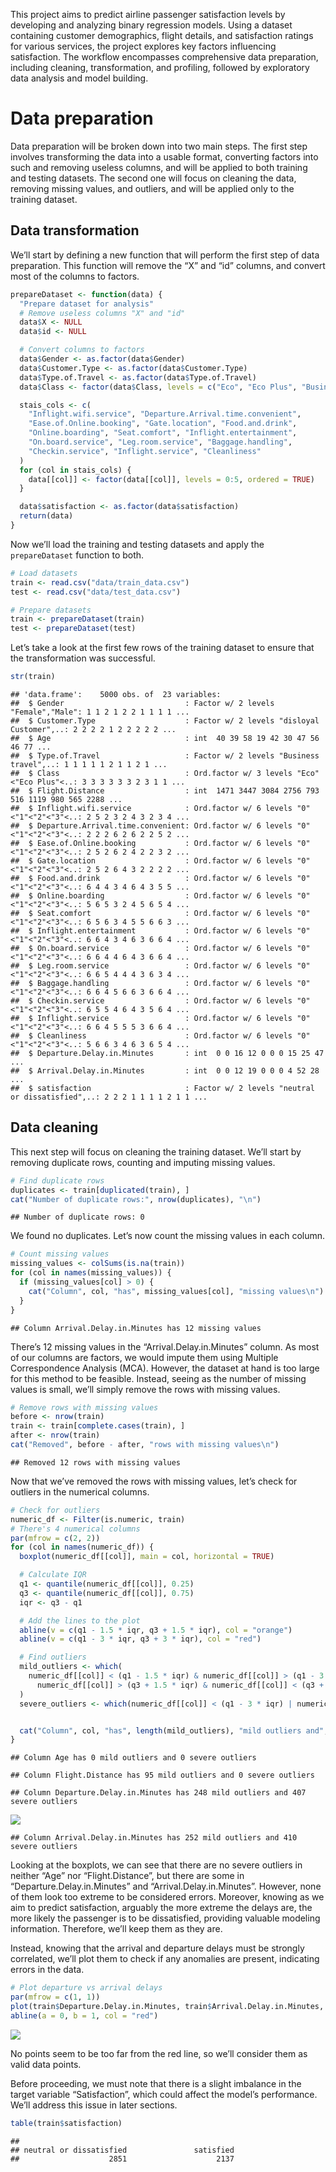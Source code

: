 <!-- README.md is generated from AirlineSatisfaction.Rmd. Please edit that file. -->

This project aims to predict airline passenger satisfaction levels by
developing and analyzing binary regression models. Using a dataset
containing customer demographics, flight details, and satisfaction
ratings for various services, the project explores key factors
influencing satisfaction. The workflow encompasses comprehensive data
preparation, including cleaning, transformation, and profiling, followed
by exploratory data analysis and model building.

# Data preparation

Data preparation will be broken down into two main steps. The first step
involves transforming the data into a usable format, converting factors
into such and removing useless columns, and will be applied to both
training and testing datasets. The second one will focus on cleaning the
data, removing missing values, and outliers, and will be applied only to
the training dataset.

## Data transformation

We’ll start by defining a new function that will perform the first step
of data preparation. This function will remove the “X” and “id” columns,
and convert most of the columns to factors.

``` r
prepareDataset <- function(data) {
  "Prepare dataset for analysis"
  # Remove useless columns "X" and "id"
  data$X <- NULL
  data$id <- NULL

  # Convert columns to factors
  data$Gender <- as.factor(data$Gender)
  data$Customer.Type <- as.factor(data$Customer.Type)
  data$Type.of.Travel <- as.factor(data$Type.of.Travel)
  data$Class <- factor(data$Class, levels = c("Eco", "Eco Plus", "Business"), ordered = TRUE)

  stais_cols <- c(
    "Inflight.wifi.service", "Departure.Arrival.time.convenient",
    "Ease.of.Online.booking", "Gate.location", "Food.and.drink",
    "Online.boarding", "Seat.comfort", "Inflight.entertainment",
    "On.board.service", "Leg.room.service", "Baggage.handling",
    "Checkin.service", "Inflight.service", "Cleanliness"
  )
  for (col in stais_cols) {
    data[[col]] <- factor(data[[col]], levels = 0:5, ordered = TRUE)
  }

  data$satisfaction <- as.factor(data$satisfaction)
  return(data)
}
```

Now we’ll load the training and testing datasets and apply the
`prepareDataset` function to both.

``` r
# Load datasets
train <- read.csv("data/train_data.csv")
test <- read.csv("data/test_data.csv")

# Prepare datasets
train <- prepareDataset(train)
test <- prepareDataset(test)
```

Let’s take a look at the first few rows of the training dataset to
ensure that the transformation was successful.

``` r
str(train)
```

    ## 'data.frame':    5000 obs. of  23 variables:
    ##  $ Gender                           : Factor w/ 2 levels "Female","Male": 1 1 2 1 2 2 1 1 1 1 ...
    ##  $ Customer.Type                    : Factor w/ 2 levels "disloyal Customer",..: 2 2 2 2 1 2 2 2 2 2 ...
    ##  $ Age                              : int  40 39 58 19 42 30 47 56 46 77 ...
    ##  $ Type.of.Travel                   : Factor w/ 2 levels "Business travel",..: 1 1 1 1 1 2 1 1 2 1 ...
    ##  $ Class                            : Ord.factor w/ 3 levels "Eco"<"Eco Plus"<..: 3 3 3 3 3 3 2 3 1 1 ...
    ##  $ Flight.Distance                  : int  1471 3447 3084 2756 793 516 1119 980 565 2288 ...
    ##  $ Inflight.wifi.service            : Ord.factor w/ 6 levels "0"<"1"<"2"<"3"<..: 2 5 2 3 2 4 3 2 3 4 ...
    ##  $ Departure.Arrival.time.convenient: Ord.factor w/ 6 levels "0"<"1"<"2"<"3"<..: 2 2 2 6 2 6 2 2 5 2 ...
    ##  $ Ease.of.Online.booking           : Ord.factor w/ 6 levels "0"<"1"<"2"<"3"<..: 2 5 2 6 2 4 2 2 3 2 ...
    ##  $ Gate.location                    : Ord.factor w/ 6 levels "0"<"1"<"2"<"3"<..: 2 5 2 6 4 3 2 2 2 2 ...
    ##  $ Food.and.drink                   : Ord.factor w/ 6 levels "0"<"1"<"2"<"3"<..: 6 4 4 3 4 6 4 3 5 5 ...
    ##  $ Online.boarding                  : Ord.factor w/ 6 levels "0"<"1"<"2"<"3"<..: 5 6 5 3 2 4 5 6 5 4 ...
    ##  $ Seat.comfort                     : Ord.factor w/ 6 levels "0"<"1"<"2"<"3"<..: 6 5 6 3 4 5 5 6 6 3 ...
    ##  $ Inflight.entertainment           : Ord.factor w/ 6 levels "0"<"1"<"2"<"3"<..: 6 6 4 3 4 6 3 6 6 4 ...
    ##  $ On.board.service                 : Ord.factor w/ 6 levels "0"<"1"<"2"<"3"<..: 6 6 4 4 6 4 3 6 6 4 ...
    ##  $ Leg.room.service                 : Ord.factor w/ 6 levels "0"<"1"<"2"<"3"<..: 6 6 5 4 4 4 3 6 3 4 ...
    ##  $ Baggage.handling                 : Ord.factor w/ 6 levels "0"<"1"<"2"<"3"<..: 6 6 4 5 6 6 3 6 6 4 ...
    ##  $ Checkin.service                  : Ord.factor w/ 6 levels "0"<"1"<"2"<"3"<..: 6 5 5 4 6 4 3 5 6 4 ...
    ##  $ Inflight.service                 : Ord.factor w/ 6 levels "0"<"1"<"2"<"3"<..: 6 6 4 5 5 5 3 6 6 4 ...
    ##  $ Cleanliness                      : Ord.factor w/ 6 levels "0"<"1"<"2"<"3"<..: 5 6 6 3 4 6 3 6 5 4 ...
    ##  $ Departure.Delay.in.Minutes       : int  0 0 16 12 0 0 0 15 25 47 ...
    ##  $ Arrival.Delay.in.Minutes         : int  0 0 12 19 0 0 0 4 52 28 ...
    ##  $ satisfaction                     : Factor w/ 2 levels "neutral or dissatisfied",..: 2 2 2 1 1 1 1 2 1 1 ...

## Data cleaning

This next step will focus on cleaning the training dataset. We’ll start
by removing duplicate rows, counting and imputing missing values.

``` r
# Find duplicate rows
duplicates <- train[duplicated(train), ]
cat("Number of duplicate rows:", nrow(duplicates), "\n")
```

    ## Number of duplicate rows: 0

We found no duplicates. Let’s now count the missing values in each
column.

``` r
# Count missing values
missing_values <- colSums(is.na(train))
for (col in names(missing_values)) {
  if (missing_values[col] > 0) {
    cat("Column", col, "has", missing_values[col], "missing values\n")
  }
}
```

    ## Column Arrival.Delay.in.Minutes has 12 missing values

There’s 12 missing values in the “Arrival.Delay.in.Minutes” column. As
most of our columns are factors, we would impute them using Multiple
Correspondence Analysis (MCA). However, the dataset at hand is too large
for this method to be feasible. Instead, seeing as the number of missing
values is small, we’ll simply remove the rows with missing values.

``` r
# Remove rows with missing values
before <- nrow(train)
train <- train[complete.cases(train), ]
after <- nrow(train)
cat("Removed", before - after, "rows with missing values\n")
```

    ## Removed 12 rows with missing values

Now that we’ve removed the rows with missing values, let’s check for
outliers in the numerical columns.

``` r
# Check for outliers
numeric_df <- Filter(is.numeric, train)
# There's 4 numerical columns
par(mfrow = c(2, 2))
for (col in names(numeric_df)) {
  boxplot(numeric_df[[col]], main = col, horizontal = TRUE)

  # Calculate IQR
  q1 <- quantile(numeric_df[[col]], 0.25)
  q3 <- quantile(numeric_df[[col]], 0.75)
  iqr <- q3 - q1

  # Add the lines to the plot
  abline(v = c(q1 - 1.5 * iqr, q3 + 1.5 * iqr), col = "orange")
  abline(v = c(q1 - 3 * iqr, q3 + 3 * iqr), col = "red")

  # Find outliers
  mild_outliers <- which(
    numeric_df[[col]] < (q1 - 1.5 * iqr) & numeric_df[[col]] > (q1 - 3 * iqr) |
      numeric_df[[col]] > (q3 + 1.5 * iqr) & numeric_df[[col]] < (q3 + 3 * iqr)
  )
  severe_outliers <- which(numeric_df[[col]] < (q1 - 3 * iqr) | numeric_df[[col]] > (q3 + 3 * iqr))


  cat("Column", col, "has", length(mild_outliers), "mild outliers and", length(severe_outliers), "severe outliers\n")
}
```

    ## Column Age has 0 mild outliers and 0 severe outliers

    ## Column Flight.Distance has 95 mild outliers and 0 severe outliers

    ## Column Departure.Delay.in.Minutes has 248 mild outliers and 407 severe outliers

![](images/unnamed-chunk-11-1.png)

    ## Column Arrival.Delay.in.Minutes has 252 mild outliers and 410 severe outliers

Looking at the boxplots, we can see that there are no severe outliers in
neither “Age” nor “Flight.Distance”, but there are some in
“Departure.Delay.in.Minutes” and “Arrival.Delay.in.Minutes”. However,
none of them look too extreme to be considered errors. Moreover, knowing
as we aim to predict satisfaction, arguably the more extreme the delays
are, the more likely the passenger is to be dissatisfied, providing
valuable modeling information. Therefore, we’ll keep them as they are.

Instead, knowing that the arrival and departure delays must be strongly
correlated, we’ll plot them to check if any anomalies are present,
indicating errors in the data.

``` r
# Plot departure vs arrival delays
par(mfrow = c(1, 1))
plot(train$Departure.Delay.in.Minutes, train$Arrival.Delay.in.Minutes, xlab = "Departure Delay (min)", ylab = "Arrival Delay (min)")
abline(a = 0, b = 1, col = "red")
```

![](images/unnamed-chunk-13-1.png)

No points seem to be too far from the red line, so we’ll consider them
as valid data points.

Before proceeding, we must note that there is a slight imbalance in the
target variable “Satisfaction”, which could affect the model’s
performance. We’ll address this issue in later sections.

``` r
table(train$satisfaction)
```

    ## 
    ## neutral or dissatisfied               satisfied 
    ##                    2851                    2137
